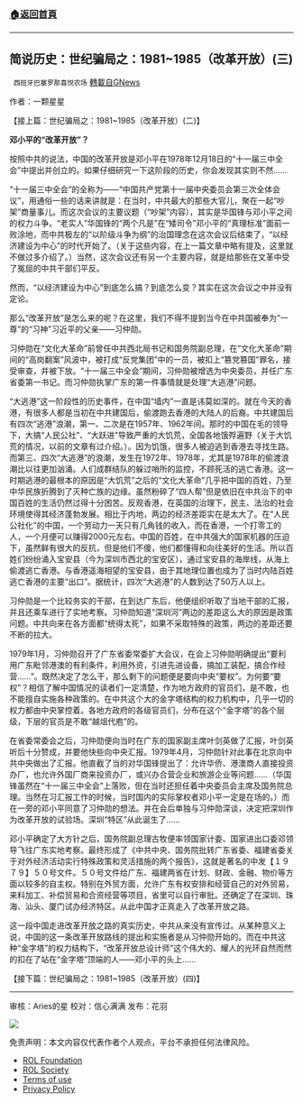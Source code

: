 ###  [:house:返回首頁](https://github.com/ourhimalayas/txt)
---


## 简说历史：世纪骗局之：1981~1985（改革开放）(三)
` 西班牙巴塞罗那喜悦农场` [轉載自GNews](https://gnews.org/zh-hans/2013573/)

作者：一颗星星

【接上篇：世纪骗局之：1981~1985（改革开放）(二)】

**邓小平的“改革开放”？**

按照中共的说法，中国的改革开放是邓小平在1978年12月18日的“十一届三中全会”中提出并创立的。如果仔细研究一下这阶段的历史，你会发现其实则不然……

“十一届三中全会”的全称为——“中国共产党第十一届中央委员会第三次全体会议”，用通俗一些的话来讲就是：在当时，中共最大的那些大官儿，聚在一起“吵架”商量事儿。而这次会议的主要议题（“吵架”内容），其实是华国锋与邓小平之间的权力斗争。“老实人”华国锋的“两个凡是”在“矮司令”邓小平的“真理标准”面前一败涂地，而中共极左的“以阶级斗争为纲”的治国理念在这次会议后结束了，“以经济建设为中心”的时代开始了。（关于这些内容，在上一篇文章中略有提及，这里就不做过多介绍了。）当然，这次会议还有另一个主要内容，就是给那些在文革中受了冤屈的中共干部们平反。

然而，“以经济建设为中心”到底怎么搞？到底怎么变？其实在这次会议之中并没有定论。

那么“改革开放”是怎么来的呢？在这里，我们不得不提到当今在中共国被奉为“一尊”的“习神”习近平的父亲——习仲勋。

习仲勋在“文化大革命”前曾任中共西北局书记和国务院副总理，在“文化大革命”期间的“高岗翻案”风波中，被打成“反党集团”中的一员，被扣上“篡党篡国”罪名，接受审查，并被下放。“十一届三中全会”期间，习仲勋被增选为中央委员，并任广东省委第一书记。而习仲勋执掌广东的第一件事情就是处理“大逃港”问题。

“大逃港”这一阶段性的历史事件，在中国“墙内”一直是讳莫如深的。就在今天的香港，有很多人都是当初在中共建国后，偷渡跑去香港的大陆人的后裔。中共建国后有四次“逃港”浪潮，第一、二次是在1957年、1962年间。那时的中国在毛的领导下，大搞“人民公社”、“大跃进”导致严重的大饥荒，全国各地饿殍遍野（关于大饥荒的情况，以前的文章有过介绍。）。因为饥饿，很多人被迫逃到香港去寻找生路。而第三、四次“大逃港”的浪潮，发生在1972年、1978年，尤其是1978年的偷渡浪潮比以往更加汹涌。人们成群结队的躲过哨所的监控，不顾死活的逃亡香港。这一时期逃港的最根本的原因是“大饥荒”之后的“文化大革命”几乎把中国的百姓，乃至中华民族折腾到了灭种亡族的边缘。虽然粉碎了“四人帮”但是依旧在中共治下的中国百姓的生活仍然过得十分困苦。反观香港，在英国的治理下，民主、法治的社会环境使得其经济蓬勃发展。相比于内地，两边的经济差距实在是太大了。在“人民公社化”的中国，一个劳动力一天只有几角钱的收入，而在香港，一个打零工的人，一个月便可以赚得2000元左右。中国的百姓，在中共强大的国家机器的压迫下，虽然鲜有很大的反抗，但是他们不傻，他们都懂得和向往美好的生活。所以百姓们纷纷涌入宝安县（今为深圳市西北的宝安区），通过宝安县的海岸线，从海上偷渡逃亡香港。与香港遥海相望的宝安县，由于其地理位置也成为了当时内陆百姓逃亡香港的主要“出口”。据统计，四次“大逃港”的人数到达了50万人以上。

习仲勋是一个比较务实的干部，在到达广东后，他便组织听取了当地干部的汇报，并且还乘车进行了实地考察。习仲勋知道“深圳河”两边的差距这么大的原因是政策问题。中共向来在各方面都“统得太死”，如果不采取特殊的政策，两边的差距还要不断的拉大。

1979年1月，习仲勋召开了广东省委常委扩大会议，在会上习仲勋明确提出“要利用广东毗邻港澳的有利条件，利用外资，引进先进设备，搞加工装配，搞合作经营……”。既然决定了怎么干，那么剩下的问题便是要向中央“要权”。为何要“要权”？相信了解中国情况的读者们一定清楚，作为地方政府的官员们，是不敢，也不能擅自实施各种政策的。在中共这个大的金字塔结构的权力机构中，几乎一切的权力都由中央掌控着。各地方政府的各级官员们，分布在这个“金字塔”的各个层级，下层的官员是不敢“越俎代庖”的。

在省委常委会之后，习仲勋便向当时在广东的国家副主席叶剑英做了汇报，叶剑英听后十分赞成，并要他快些向中央汇报。1979年4月，习仲勋针对此事在北京向中共中央做出了汇报。他直截了当的对华国锋提出了：允许华侨、港澳商人直接投资办厂，也允许外国厂商来投资办厂，或兴办合营企业和旅游企业等问题……（华国锋虽然在“十一届三中全会”上落败，但在当时还担任着中央委员会主席及国务院总理。当然在习汇报工作的时候，当时国内的实际掌权者邓小平一定是在场的。）而在一旁的邓小平同意了习仲勋的想法。并在会后单独与习仲勋深谈，决定把深圳作为改革开放的试验场。深圳“特区”从此诞生了……

邓小平确定了大方针之后，国务院副总理古牧便率领国家计委、国家进出口委邓领导飞往广东实地考察。最终形成了《中共中央、国务院批转广东省委、福建省委关于对外经济活动实行特殊政策和灵活措施的两个报告》，这就是著名的中发【１９７９】５０号文件。５０号文件给广东、福建两省在计划、财政、金融、物价等方面以较多的自主权。特别在外贸方面，允许广东有权安排和经营自己的对外贸易，来料加工、补偿贸易和合资经营等项目，省里可以自行审批。还确定了在深圳、珠海、汕头、厦门试办经济特区。从此中国才正真走入了改革开放之路。

这一段中国走进改革开放之路的真实历史，中共从来没有宣传过。从某种意义上说，中国的这一条改革开放路线的提出和实施者是从习仲勋开始的。而在中共这种“金字塔”的权力结构下，“改革开放总设计师”这个伟大的、耀人的光环自然而然的扣在了站在“金字塔”顶端的人——邓小平的头上……

【接下篇：世纪骗局之：1981~1985（改革开放）(四)】

* * *

审核：Aries的星
校对：信心满满
发布：花羽

![](https://assets.gnews.org/wp-content/uploads/2022/02/GNEWS_CH.-1-3-2.jpeg)

 

免责声明：本文内容仅代表作者个人观点，平台不承担任何法律风险。

- [ROL Foundation](https://rolfoundation.org/)
- [ROL Society](https://rolsociety.org/)
- [Terms of use](https://gnews.org/terms-of-use-3/)
- [Privacy Policy](https://gnews.org/privacy-policy/)
